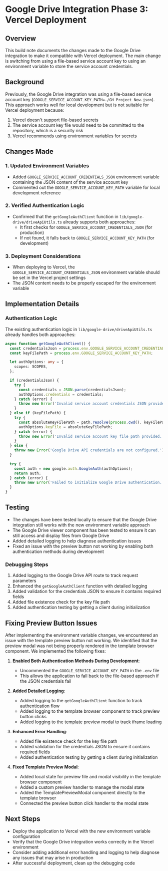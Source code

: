 # Google Drive Integration Phase 3: Vercel Deployment

## Overview
This build note documents the changes made to the Google Drive integration to make it compatible with Vercel deployment. The main change is switching from using a file-based service account key to using an environment variable to store the service account credentials.

## Background
Previously, the Google Drive integration was using a file-based service account key (`GOOGLE_SERVICE_ACCOUNT_KEY_PATH=./GH Project New.json`). This approach works well for local development but is not suitable for Vercel deployment because:

1. Vercel doesn't support file-based secrets
2. The service account key file would need to be committed to the repository, which is a security risk
3. Vercel recommends using environment variables for secrets

## Changes Made

### 1. Updated Environment Variables
- Added `GOOGLE_SERVICE_ACCOUNT_CREDENTIALS_JSON` environment variable containing the JSON content of the service account key
- Commented out the `GOOGLE_SERVICE_ACCOUNT_KEY_PATH` variable for local development reference

### 2. Verified Authentication Logic
- Confirmed that the `getGoogleAuthClient` function in `lib/google-drive/driveApiUtils.ts` already supports both approaches:
  - It first checks for `GOOGLE_SERVICE_ACCOUNT_CREDENTIALS_JSON` (for production)
  - If not found, it falls back to `GOOGLE_SERVICE_ACCOUNT_KEY_PATH` (for development)

### 3. Deployment Considerations
- When deploying to Vercel, the `GOOGLE_SERVICE_ACCOUNT_CREDENTIALS_JSON` environment variable should be set in the Vercel project settings
- The JSON content needs to be properly escaped for the environment variable

## Implementation Details

### Authentication Logic
The existing authentication logic in `lib/google-drive/driveApiUtils.ts` already handles both approaches:

```typescript
async function getGoogleAuthClient() {
  const credentialsJson = process.env.GOOGLE_SERVICE_ACCOUNT_CREDENTIALS_JSON;
  const keyFilePath = process.env.GOOGLE_SERVICE_ACCOUNT_KEY_PATH;

  let authOptions: any = {
    scopes: SCOPES,
  };

  if (credentialsJson) {
    try {
      const credentials = JSON.parse(credentialsJson);
      authOptions.credentials = credentials;
    } catch (error) {
      throw new Error('Invalid service account credentials JSON provided in environment variable.');
    }
  } else if (keyFilePath) {
    try {
      const absoluteKeyFilePath = path.resolve(process.cwd(), keyFilePath);
      authOptions.keyFile = absoluteKeyFilePath;
    } catch (error) {
      throw new Error('Invalid service account key file path provided.');
    }
  } else {
    throw new Error('Google Drive API credentials are not configured.');
  }

  try {
    const auth = new google.auth.GoogleAuth(authOptions);
    return auth;
  } catch (error) {
    throw new Error('Failed to initialize Google Drive authentication.');
  }
}
```

## Testing
- The changes have been tested locally to ensure that the Google Drive integration still works with the new environment variable approach
- The Google Drive viewer component has been tested to ensure it can still access and display files from Google Drive
- Added detailed logging to help diagnose authentication issues
- Fixed an issue with the preview button not working by enabling both authentication methods during development

### Debugging Steps
1. Added logging to the Google Drive API route to track request parameters
2. Enhanced the `getGoogleAuthClient` function with detailed logging
3. Added validation for the credentials JSON to ensure it contains required fields
4. Added file existence check for the key file path
5. Added authentication testing by getting a client during initialization

## Fixing Preview Button Issues

After implementing the environment variable changes, we encountered an issue with the template preview button not working. We identified that the preview modal was not being properly rendered in the template browser component. We implemented the following fixes:

1. **Enabled Both Authentication Methods During Development**:
   - Uncommented the `GOOGLE_SERVICE_ACCOUNT_KEY_PATH` in the `.env` file
   - This allows the application to fall back to the file-based approach if the JSON credentials fail

2. **Added Detailed Logging**:
   - Added logging to the `getGoogleAuthClient` function to track authentication flow
   - Added logging to the template browser component to track preview button clicks
   - Added logging to the template preview modal to track iframe loading

3. **Enhanced Error Handling**:
   - Added file existence check for the key file path
   - Added validation for the credentials JSON to ensure it contains required fields
   - Added authentication testing by getting a client during initialization

4. **Fixed Template Preview Modal**:
   - Added local state for preview file and modal visibility in the template browser component
   - Added a custom preview handler to manage the modal state
   - Added the TemplatePreviewModal component directly to the template browser
   - Connected the preview button click handler to the modal state

## Next Steps
- Deploy the application to Vercel with the new environment variable configuration
- Verify that the Google Drive integration works correctly in the Vercel environment
- Consider adding additional error handling and logging to help diagnose any issues that may arise in production
- After successful deployment, clean up the debugging code
